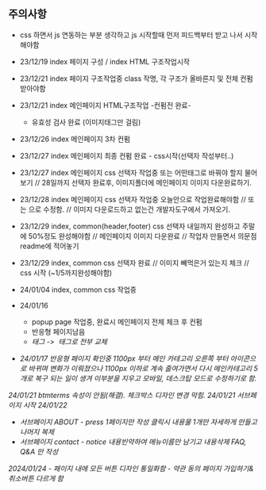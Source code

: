 ## 주의사항
- css 하면서 js 연동하는 부분 생각하고 js 시작할때 먼저 피드백부터 받고 나서 시작해야함

* 23/12/19 index 페이지 구성 / index HTML 구조작업시작
* 23/12/21 index 페이지 구조작업중 class 작명, 각 구조가 올바른지 및 전체 컨펌받아야함 
* 23/12/21 index 메인페이지 HTML구조작업 -컨펌전 완료-
    - 유효성 검사 완료 (이미지태그만 걸림)
* 23/12/26 index 메인페이지 3차 컨펌
* 23/12/27 index 메인페이지 최종 컨펌 완료 - css시작(선택자 작성부터..)
* 23/12/27 index 메인페이지 css 선택자 작업중 <span>또는</span> 어떤태그로 바꿔야 할지 물어보기 // 28일까지 선택자 완료후, 이미지폴더에 메인페이지 이미지 다운완료하기.
* 23/12/28 index 메인페이지 css 선택자 작업중 오늘안으로 작업완료해야함 // <span><span>또는</span></span> 으로 수정함. // 이미지 다운로드하고 없는건 개발자도구에서 가져오기.
* 23/12/29 index, common(header,footer) css 선택자 내일까지 완성하고 주말에 50%정도 완성해야함 // 메인페이지 이미지 다운완료 // 작업자 만들면서 의문점 readme에 적어놓기
* 23/12/29 index, common css 선택자 완료 // 이미지 빼먹은거 있는지 체크 // css 시작 (~1/5까지완성해야함)

* 24/01/04 index, common css 작업중
* 24/01/16 
    - popup page 작업중, 완료시 메인페이지 전체 체크 후 컨펌 
    - 반응형 페이지남음
    - <i> 태그 -> <img> 태그로 전부 교체

* 24/01/17 반응형 페이지 확인중 1100px 부터 메인 카테고리 오른쪽 부터 아이콘으로 바뀌며 변화가 이뤄졌으나
1100px 이하로 계속 줄여가면서 다시 메인카테고리 5개로 복구 되는 일이 생겨 이부분을 지우고
모바일, 데스크탑 모드로 수정하기로 함. 

24/01/21 btmterms 속성이 안됨(해결). 체크박스 디자인 변경 막힘.
24/01/21 서브페이지 시작
24/01/22 
 - 서브페이지 ABOUT - press 1페이지만 작성 클릭시 내용물 1개만 자세하게 만들고 나머지 복제
 - 서브페이지 contact - notice 내용빈약하여 메뉴이름만 남기고 내용삭제
    FAQ, Q&A 만 작성

2024/01/24 
    - 페이지 내에 모든 버튼 디자인 통일화함
    - 약관 동의 페이지 가입하기&취소버튼 다르게 함
